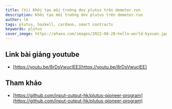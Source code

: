 ```yaml
---
title: (Vi) Khởi tạo môi trường dev plutus trên demeter.run
description: Khởi tạo môi trường dev plutus trên demeter.run
author: lk
tags: plutus, haskell, cardano, smart contracts
keywords: plutus
cover_image: https://ahaxu.com/images/2022-08-28-hello-world-kyxuan.jpg
---
```


## Link bài giảng youtube

- [https://youtu.be/8rDsVwuclEE](https://youtu.be/8rDsVwuclEE)


## Tham khảo

- [https://github.com/input-output-hk/plutus-pioneer-program](https://github.com/input-output-hk/plutus-pioneer-program)



